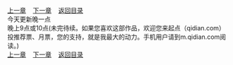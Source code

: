 
[上一章](https://github.com/xiaominghe2014/spider_book/blob/master/book/知北游/第430章.md)&nbsp;&nbsp;&nbsp;&nbsp;[下一章](https://github.com/xiaominghe2014/spider_book/blob/master/book/知北游/第432章.md)&nbsp;&nbsp;&nbsp;&nbsp;[返回目录](https://github.com/xiaominghe2014/spider_book/blob/master/book/知北游/README.md)
<br /> 今天更新晚一点<br />
    晚上9点或10点(未完待续。如果您喜欢这部作品，欢迎您来起点（qidian.com）投推荐票、月票，您的支持，就是我最大的动力。手机用户请到m.qidian.com阅读。)
  <br />
[上一章](https://github.com/xiaominghe2014/spider_book/blob/master/book/知北游/第430章.md)&nbsp;&nbsp;&nbsp;&nbsp;[下一章](https://github.com/xiaominghe2014/spider_book/blob/master/book/知北游/第432章.md)&nbsp;&nbsp;&nbsp;&nbsp;[返回目录](https://github.com/xiaominghe2014/spider_book/blob/master/book/知北游/README.md)
